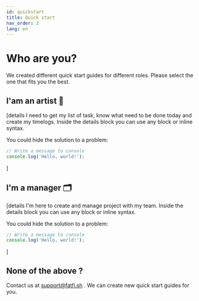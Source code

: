 ```yaml
---
id: quickstart
title: Quick start
nav_order: 2
lang: en
---
```


# Who are you?

We created different quick start guides for different roles. Please select the one that fits you the best.

## I'am an artist 🎨
[details I need to get my list of task, know what need to be done today and create my timelogs.
Inside the details block you can use any block or inline syntax.

You could hide the solution to a problem:
```js
// Write a message to console
console.log('Hello, world!');
```
]

## I'm a manager 🗂️
[details I'm here to create and manage project with my team.
Inside the details block you can use any block or inline syntax.

You could hide the solution to a problem:
```js
// Write a message to console
console.log('Hello, world!');
```
]

## None of the above ?

Contact us at <a href="mailto:support@fatfi.sh" target="_blank"> support@fatfi.sh </a>. We can create new quick start guides for you.
